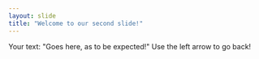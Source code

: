 ```yaml
---
layout: slide
title: "Welcome to our second slide!"
---
```

Your text: "Goes here, as to be expected!"
Use the left arrow to go back!
